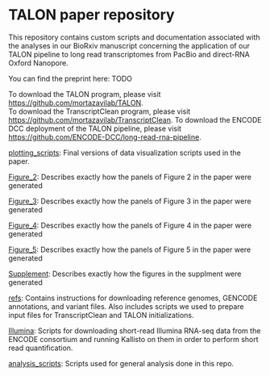 # TALON paper repository
This repository contains custom scripts and documentation associated with the analyses in our BioRxiv manuscript concerning the application of our TALON pipeline to long read transcriptomes from PacBio and direct-RNA Oxford Nanopore. 

You can find the preprint here: TODO

To download the TALON program, please visit https://github.com/mortazavilab/TALON.  
To download the TranscriptClean program, please visit https://github.com/mortazavilab/TranscriptClean.
To download the ENCODE DCC deployment of the TALON pipeline, please visit https://github.com/ENCODE-DCC/long-read-rna-pipeline. 

[plotting_scripts](https://github.com/dewyman/TALON-paper-2020/tree/master/plotting_scripts): 
Final versions of data visualization scripts used in the paper. 

[Figure_2](https://github.com/dewyman/TALON-paper-2020/tree/master/Figure_2): 
Describes exactly how the panels of Figure 2 in the paper were generated

[Figure_3](https://github.com/dewyman/TALON-paper-2020/tree/master/Figure_3): 
Describes exactly how the panels of Figure 3 in the paper were generated

[Figure_4](https://github.com/dewyman/TALON-paper-2020/tree/master/Figure_4):
Describes exactly how the panels of Figure 4 in the paper were generated

[Figure_5](https://github.com/dewyman/TALON-paper-2020/tree/master/Figure_5):
Describes exactly how the panels of Figure 5 in the paper were generated

[Supplement](https://github.com/dewyman/TALON-paper-2020/tree/master/Supplement):
Describes exactly how the figures in the supplment were generated

[refs](https://github.com/dewyman/TALON-paper-2020/tree/master/refs):
Contains instructions for downloading reference genomes, GENCODE annotations, and variant files. Also includes scripts we used to prepare input files for TranscriptClean and TALON initializations.

[Illumina](https://github.com/dewyman/TALON-paper-2020/tree/master/Illumina):
Scripts for downloading short-read Illumina RNA-seq data from the ENCODE consortium and running Kallisto on them in order to perform short read quantification.

[analysis_scripts](https://github.com/dewyman/TALON-paper-2020/tree/master/analysis_scripts):
Scripts used for general analysis done in this repo.

